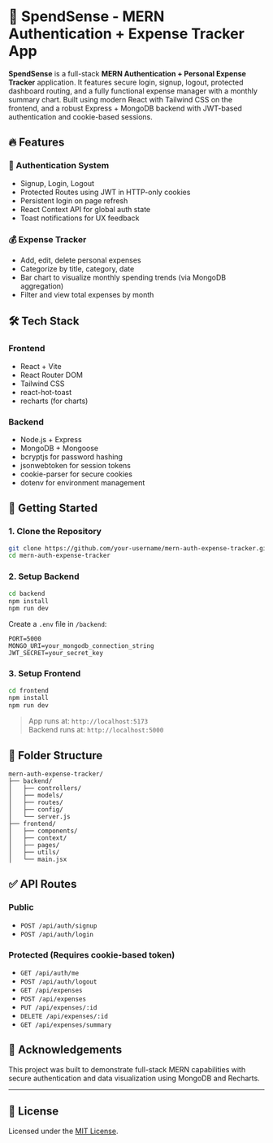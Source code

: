 # 💸 SpendSense - MERN Authentication + Expense Tracker App

**SpendSense** is a full-stack **MERN Authentication + Personal Expense Tracker** application. It features secure login, signup, logout, protected dashboard routing, and a fully functional expense manager with a monthly summary chart. Built using modern React with Tailwind CSS on the frontend, and a robust Express + MongoDB backend with JWT-based authentication and cookie-based sessions.


## 🔥 Features

### 🔐 Authentication System
- Signup, Login, Logout
- Protected Routes using JWT in HTTP-only cookies
- Persistent login on page refresh
- React Context API for global auth state
- Toast notifications for UX feedback

### 💰 Expense Tracker
- Add, edit, delete personal expenses
- Categorize by title, category, date
- Bar chart to visualize monthly spending trends (via MongoDB aggregation)
- Filter and view total expenses by month

## 🛠 Tech Stack

### Frontend
- React + Vite
- React Router DOM
- Tailwind CSS
- react-hot-toast
- recharts (for charts)

### Backend
- Node.js + Express
- MongoDB + Mongoose
- bcryptjs for password hashing
- jsonwebtoken for session tokens
- cookie-parser for secure cookies
- dotenv for environment management

## 🚀 Getting Started

### 1. Clone the Repository
```bash
git clone https://github.com/your-username/mern-auth-expense-tracker.git
cd mern-auth-expense-tracker
```

### 2. Setup Backend

```bash
cd backend
npm install
npm run dev
```

Create a `.env` file in `/backend`:

```
PORT=5000
MONGO_URI=your_mongodb_connection_string
JWT_SECRET=your_secret_key
```

### 3. Setup Frontend

```bash
cd frontend
npm install
npm run dev
```

> App runs at: `http://localhost:5173`  
> Backend runs at: `http://localhost:5000`

## 📁 Folder Structure

```
mern-auth-expense-tracker/
├── backend/
│   ├── controllers/
│   ├── models/
│   ├── routes/
│   ├── config/
│   └── server.js
├── frontend/
│   ├── components/
│   ├── context/
│   ├── pages/
│   ├── utils/
│   └── main.jsx
```

## ✅ API Routes

### Public
- `POST /api/auth/signup`
- `POST /api/auth/login`

### Protected (Requires cookie-based token)
- `GET /api/auth/me`
- `POST /api/auth/logout`
- `GET /api/expenses`
- `POST /api/expenses`
- `PUT /api/expenses/:id`
- `DELETE /api/expenses/:id`
- `GET /api/expenses/summary`

## 🙌 Acknowledgements

This project was built to demonstrate full-stack MERN capabilities with secure authentication and data visualization using MongoDB and Recharts.

---

## 📃 License

Licensed under the [MIT License](LICENSE).